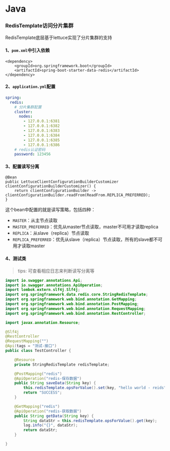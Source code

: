 # Java

### RedisTemplate访问分片集群

RedisTemplate底层基于lettuce实现了分片集群的支持

#### 1、`pom.xml`中引入依赖

```
<dependency>
    <groupId>org.springframework.boot</groupId>
    <artifactId>spring-boot-starter-data-redis</artifactId>
</dependency>
```

#### 2、`application.yml`配置

```yml
spring:
  redis:
    # 分片集群配置
    cluster:
      nodes:
        - 127.0.0.1:6381
        - 127.0.0.1:6382
        - 127.0.0.1:6383
        - 127.0.0.1:6384
        - 127.0.0.1:6385
        - 127.0.0.1:6386
    # redis认证密码
    password: 123456
```

#### 3、配置读写分离

```
@Bean
public LettuceClientConfigurationBuilderCustomizer clientConfigurationBuilderCustomizer() {
    return clientConfigurationBuilder -> clientConfigurationBuilder.readFrom(ReadFrom.REPLICA_PREFERRED);
}
```

这个bean中配置的就是读写策略，包括四种：

- `MASTER`：从主节点读取
- `MASTER_PREFERRED`：优先从master节点读取，master不可用才读取replica
- `REPLICA`：从slave（replica）节点读取
- `REPLICA_PREFERRED`：优先从slave（replica）节点读取，所有的slave都不可用才读取master

#### 4、测试类

> tips: 可查看相应日志来判断读写分离等

```java
import io.swagger.annotations.Api;
import io.swagger.annotations.ApiOperation;
import lombok.extern.slf4j.Slf4j;
import org.springframework.data.redis.core.StringRedisTemplate;
import org.springframework.web.bind.annotation.GetMapping;
import org.springframework.web.bind.annotation.PostMapping;
import org.springframework.web.bind.annotation.RequestMapping;
import org.springframework.web.bind.annotation.RestController;

import javax.annotation.Resource;

@Slf4j
@RestController
@RequestMapping("")
@Api(tags = "测试-接口")
public class TestController {

    @Resource
    private StringRedisTemplate redisTemplate;

    @PostMapping("redis")
    @ApiOperation("redis-保存数据")
    public String saveData(String key) {
        this.redisTemplate.opsForValue().set(key, "hello world - reids");
        return "SUCCESS";
    }

    @GetMapping("redis")
    @ApiOperation("redis-获取数据")
    public String getData(String key) {
        String dataStr = this.redisTemplate.opsForValue().get(key);
        log.info("{}", dataStr);
        return dataStr;
    }

}
```